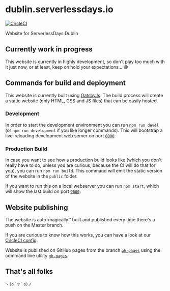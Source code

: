 # dublin.serverlessdays.io

[![CircleCI](https://circleci.com/gh/serverlessdays-dublin/dublin.serverlessdays.io.svg?style=shield)](https://circleci.com/gh/serverlessdays-dublin/dublin.serverlessdays.io)

Website for ServerlessDays Dublin


## Currently work in progress

This website is currently in highly development, so don't play too much with it just now, or at least, keep on hold your expectations... 😅


## Commands for build and deployment

This website is currently built using [GatsbyJs](https://www.gatsbyjs.org).
The build process will create a static website (only HTML, CSS and JS files) that can be easily hosted.

### Development

In order to start the development environment you can run `npm run devel` (or `npm run development` if you like longer commands). This will bootstrap a live-reloading development web server on port [`8000`](http://localhost:8000/).


### Production Build

In case you want to see how a production build looks like (which you don't really have to do, unless you are curious, because the CI will do that for you), you can run `npm run build`. This command will emit the static version of the website in the `public` folder.

If you want to run this on a local webserver you can run `npm start`, which will show the last build on port [`9000`](http://localhost:9000/).


## Website publishing

The website is auto-magically™️ built and published every time there's a push on the Master branch.

If you are curious to know how this works, you can have a look at our [CircleCI config](/.circleci/config.yml).

Website is published on GitHub pages from the branch [`gh-pages`](https://github.com/serverlessdays-dublin/dublin.serverlessdays.io/tree/gh-pages) using the command line utility [`gh-pages`](http://npm.im/gh-pages).


## That's all folks

```
ヽ(o＾▽＾o)ノ
```
